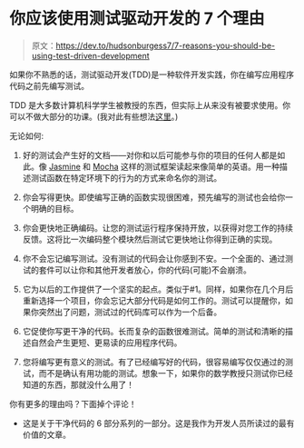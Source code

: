 # 你应该使用测试驱动开发的 7 个理由

> 原文：<https://dev.to/hudsonburgess7/7-reasons-you-should-be-using-test-driven-development>

如果你不熟悉的话，测试驱动开发(TDD)是一种软件开发实践，你在编写应用程序代码之前先编写测试。

TDD 是大多数计算机科学学生被教授的东西，但实际上从来没有被要求使用。你可以不做大部分的功课。(我对此有些想法[这里](http://hudsonburgess.com/2017/06/07/hypothetical-course-titles.html)。)

无论如何:

1.  好的测试会产生好的文档——对你和以后可能参与你的项目的任何人都是如此。像 [Jasmine](https://jasmine.github.io/) 和 [Mocha](https://mochajs.org/) 这样的测试框架读起来像简单的英语。用一种描述测试函数在特定环境下的行为的方式来命名你的测试。

2.  你会写得更快。即使编写正确的函数实现很困难，预先编写的测试也会给你一个明确的目标。

3.  你会更快地正确编码。让您的测试运行程序保持开放，以获得对您工作的持续反馈。这将比一次编码整个模块然后测试它更快地让你得到正确的实现。

4.  你不会忘记编写测试。没有测试的代码会让你感到不安。一个全面的、通过测试的套件可以让你和其他开发者放心，你的代码(可能)不会崩溃。

5.  它为以后的工作提供了一个坚实的起点。类似于#1。同样，如果你在几个月后重新选择一个项目，你会忘记大部分代码是如何工作的。测试可以提醒你，如果你突然出了问题，测试过的代码库可以作为一个后备。

6.  它促使你写更干净的代码。长而复杂的函数很难测试。简单的测试和清晰的描述自然会产生更短、更易读的应用程序代码。

7.  您将编写更有意义的测试。有了已经编写好的代码，很容易编写仅仅通过的测试，而不是确认有用功能的测试。想象一下，如果你的数学教授只测试你已经知道的东西，那就没什么用了！

你有更多的理由吗？下面掉个评论！

*   这是关于干净代码的 6 部分系列的一部分。这是我作为开发人员所读过的最有价值的文章。